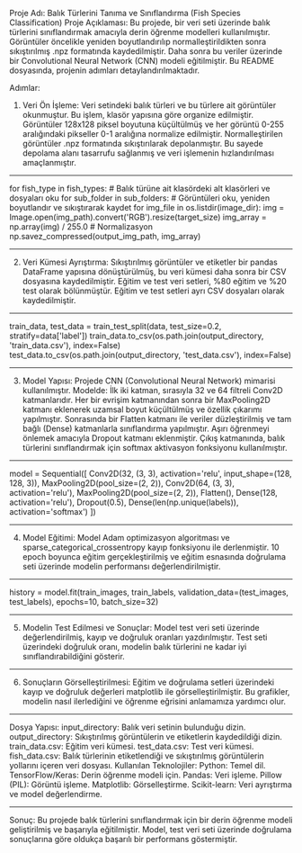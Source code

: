 Proje Adı: Balık Türlerini Tanıma ve Sınıflandırma (Fish Species Classification)
Proje Açıklaması:
Bu projede, bir veri seti üzerinde balık türlerini sınıflandırmak amacıyla derin öğrenme modelleri kullanılmıştır. Görüntüler öncelikle yeniden boyutlandırılıp normalleştirildikten sonra sıkıştırılmış .npz formatında kaydedilmiştir. Daha sonra bu veriler üzerinde bir Convolutional Neural Network (CNN) modeli eğitilmiştir. Bu README dosyasında, projenin adımları detaylandırılmaktadır.

Adımlar:
1. Veri Ön İşleme:
Veri setindeki balık türleri ve bu türlere ait görüntüler okunmuştur. Bu işlem, klasör yapısına göre organize edilmiştir.
Görüntüler 128x128 piksel boyutuna küçültülmüş ve her görüntü 0-255 aralığındaki pikseller 0-1 aralığına normalize edilmiştir.
Normalleştirilen görüntüler .npz formatında sıkıştırılarak depolanmıştır. Bu sayede depolama alanı tasarrufu sağlanmış ve veri işlemenin hızlandırılması amaçlanmıştır.

***********
for fish_type in fish_types:
    # Balık türüne ait klasördeki alt klasörleri ve dosyaları oku
    for sub_folder in sub_folders:
        # Görüntüleri oku, yeniden boyutlandır ve sıkıştırarak kaydet
        for img_file in os.listdir(image_dir):
            img = Image.open(img_path).convert('RGB').resize(target_size)
            img_array = np.array(img) / 255.0  # Normalizasyon
            np.savez_compressed(output_img_path, img_array)
************

2. Veri Kümesi Ayrıştırma:
Sıkıştırılmış görüntüler ve etiketler bir pandas DataFrame yapısına dönüştürülmüş, bu veri kümesi daha sonra bir CSV dosyasına kaydedilmiştir.
Eğitim ve test veri setleri, %80 eğitim ve %20 test olarak bölünmüştür. Eğitim ve test setleri ayrı CSV dosyaları olarak kaydedilmiştir.
*************
train_data, test_data = train_test_split(data, test_size=0.2, stratify=data['label'])
train_data.to_csv(os.path.join(output_directory, 'train_data.csv'), index=False)
test_data.to_csv(os.path.join(output_directory, 'test_data.csv'), index=False)
**************

3. Model Yapısı:
Projede CNN (Convolutional Neural Network) mimarisi kullanılmıştır. Modelde:
İlk iki katman, sırasıyla 32 ve 64 filtreli Conv2D katmanlarıdır.
Her bir evrişim katmanından sonra bir MaxPooling2D katmanı eklenerek uzamsal boyut küçültülmüş ve özellik çıkarımı yapılmıştır.
Sonrasında bir Flatten katmanı ile veriler düzleştirilmiş ve tam bağlı (Dense) katmanlarla sınıflandırma yapılmıştır.
Aşırı öğrenmeyi önlemek amacıyla Dropout katmanı eklenmiştir.
Çıkış katmanında, balık türlerini sınıflandırmak için softmax aktivasyon fonksiyonu kullanılmıştır.

*****************
model = Sequential([
    Conv2D(32, (3, 3), activation='relu', input_shape=(128, 128, 3)),
    MaxPooling2D(pool_size=(2, 2)),
    Conv2D(64, (3, 3), activation='relu'),
    MaxPooling2D(pool_size=(2, 2)),
    Flatten(),
    Dense(128, activation='relu'),
    Dropout(0.5),
    Dense(len(np.unique(labels)), activation='softmax')
])

********************

4. Model Eğitimi:
Model Adam optimizasyon algoritması ve sparse_categorical_crossentropy kayıp fonksiyonu ile derlenmiştir.
10 epoch boyunca eğitim gerçekleştirilmiş ve eğitim esnasında doğrulama seti üzerinde modelin performansı değerlendirilmiştir.

***********
history = model.fit(train_images, train_labels, 
                    validation_data=(test_images, test_labels), 
                    epochs=10, batch_size=32)
************
5. Modelin Test Edilmesi ve Sonuçlar:
Model test veri seti üzerinde değerlendirilmiş, kayıp ve doğruluk oranları yazdırılmıştır.
Test seti üzerindeki doğruluk oranı, modelin balık türlerini ne kadar iyi sınıflandırabildiğini gösterir.
*************
6. Sonuçların Görselleştirilmesi:
Eğitim ve doğrulama setleri üzerindeki kayıp ve doğruluk değerleri matplotlib ile görselleştirilmiştir.
Bu grafikler, modelin nasıl ilerlediğini ve öğrenme eğrisini anlamamıza yardımcı olur.

*******************
Dosya Yapısı:
input_directory: Balık veri setinin bulunduğu dizin.
output_directory: Sıkıştırılmış görüntülerin ve etiketlerin kaydedildiği dizin.
train_data.csv: Eğitim veri kümesi.
test_data.csv: Test veri kümesi.
fish_data.csv: Balık türlerinin etiketlendiği ve sıkıştırılmış görüntülerin yollarını içeren veri dosyası.
Kullanılan Teknolojiler:
Python: Temel dil.
TensorFlow/Keras: Derin öğrenme modeli için.
Pandas: Veri işleme.
Pillow (PIL): Görüntü işleme.
Matplotlib: Görselleştirme.
Scikit-learn: Veri ayrıştırma ve model değerlendirme.
*********************
  Sonuç:
Bu projede balık türlerini sınıflandırmak için bir derin öğrenme modeli geliştirilmiş ve başarıyla eğitilmiştir. Model, test veri seti üzerinde doğrulama sonuçlarına göre oldukça başarılı bir performans göstermiştir.
